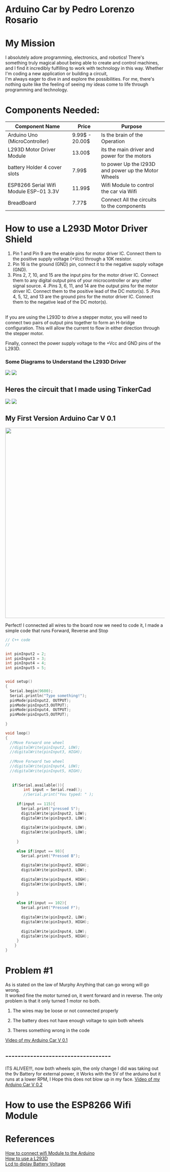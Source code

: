 
# Arduino Car by Pedro Lorenzo Rosario

# My Mission



I absolutely adore programming, electronics, and robotics! There's something truly magical about being able to create and control machines, and I find it incredibly fulfilling to work with technology in this way. Whether I'm coding a new application or building a circuit,<br> I'm always eager to dive in and explore the possibilities. For me, there's nothing quite like the feeling of seeing my ideas come to life through programming and technology.

# Components Needed:


|        Component   Name       |Price                          |Purpose               |
|----------------|-------------------------------|-----------------------------|
|Arduino Uno (MicroController)|  9.99$ - 20.00$  |Is the brain of the Operation|
|L293D Motor Driver Module    | 13.00$           |its the main driver and power for the motors|
|battery Holder 4 cover slots |7.99$			       |to power Up the l293D and power up the Motor Wheels|
|ESP8266 Serial Wifi Module ESP-01 3.3V          |11.99$	| Wifi Module to control the car via Wifi|
|BreadBoard                   |7.77$	           |	Connect All the circuits to the components |


# How to use a L293D Motor Driver Shield

1. Pin 1 and Pin 9 are the enable pins for motor driver IC. Connect them to the positive supply voltage (+Vcc) through a 10K resistor.
2. Pin 16 is the ground (GND) pin, connect it to the negative supply voltage (GND).
3. Pins 2, 7, 10, and 15 are the input pins for the motor driver IC. Connect them to any digital output pins of your microcontroller or any other signal source.
4 .Pins 3, 6, 11, and 14 are the output pins for the motor driver IC. Connect them to the positive lead of the DC motor(s).
5 .Pins 4, 5, 12, and 13 are the ground pins for the motor driver IC. Connect them to the negative lead of the DC motor(s).
<br>
If you are using the L293D to drive a stepper motor, you will need to connect two pairs of output pins together to form an H-bridge configuration. This will allow the current to flow in either direction through the stepper motor.

Finally, connect the power supply voltage to the +Vcc and GND pins of the L293D.

### Some Diagrams to Understand the L293D Driver
<img src="https://2.bp.blogspot.com/-xWf_zFTGiHg/Vg2VVGX20LI/AAAAAAAAAz8/Gve48_08Xg0/s1600/Diagram_of_L293D.jpg"/>
<img src ="https://udvabony.com/wp-content/uploads/2019/05/L293D-V1-Motor-Driver-Shield-Connections.jpg"/>

## Heres the circuit that I made using TinkerCad
<img src="https://i.ibb.co/sgD89dp/Ingenious-Stantia-Albar.jpg"/>
<img src="https://i.ibb.co/VHT7nYY/Whats-App-Image-2023-03-22-at-10-48-41-PM.jpg"/>

<h2>My First Version Arduino Car V 0.1</h2>
<img width=600px heigth=700px src="https://i.ibb.co/Lvxdsfr/Whats-App-Image-2023-03-22-at-10-45-56-PM.jpg"/>

Perfect! I connected all wires to the board now we need to code it, I made a simple code that runs Forward, Reverse and Stop

```cpp
// C++ code
//

int pinInput2 = 2;
int pinInput3 = 3;
int pinInput4 = 4;
int pinInput5 = 5;


void setup()
{
  Serial.begin(9600);
  Serial.println("Type something!");
  pinMode(pinInput2, OUTPUT);
  pinMode(pinInput3,OUTPUT);
  pinMode(pinInput4, OUTPUT);
  pinMode(pinInput5,OUTPUT);
  
}

void loop()
{
  //Move Forward one wheel
  //digitalWrite(pinInput2, LOW);
  //digitalWrite(pinInput3, HIGH);
  
  //Move Forward two wheel
  //digitalWrite(pinInput4, LOW);
  //digitalWrite(pinInput5, HIGH);
  
  
   if(Serial.available()){
        int input = Serial.read();
        //Serial.print("You typed: " );
     
     if(input == 115){
       Serial.print("pressed S");
       digitalWrite(pinInput2, LOW);
       digitalWrite(pinInput3, LOW);
                    
       digitalWrite(pinInput4, LOW);
       digitalWrite(pinInput5, LOW);
       
     }
     
     else if(input == 98){
       Serial.print("Pressed B");
       
       digitalWrite(pinInput2, HIGH);
       digitalWrite(pinInput3, LOW);
                    
       digitalWrite(pinInput4, HIGH);
       digitalWrite(pinInput5, LOW);
       
     }
     
     else if(input == 102){
       Serial.print("Pressed F");
       
       digitalWrite(pinInput2, LOW);
       digitalWrite(pinInput3, HIGH);
                    
       digitalWrite(pinInput4, LOW);
       digitalWrite(pinInput5, HIGH);
     }
    }
}

```

# Problem #1
As is stated on the law of Murphy Anything that can go wrong will go wrong. 
<br>
It worked fine the motor turned on, it went forward and in reverse. The only problem is that it only turned 1 motor no both.

1. The wires may be loose or not connected properly 
2. The battery does not have enough voltage to spin both wheels

3. Theres something wrong in the code

[Video of my Arduino Car V 0.1](https://youtube.com/shorts/DFwtnSy7x_s?feature=share)

## ----------------------------------
ITS ALIVEE!!!, now both wheels spin, the only change I did was taking out the 9v Battery for external power,
it Works with the 5V of the arduino but it runs at a lower RPM, I Hope this does not blow up in my face.
[Video of my Arduino Car V 0.2](https://youtube.com/shorts/fG3_x3Uz1w8?feature=share)

# How to use the ESP8266 Wifi Module



# References


[How to connect wifi Module to the Arduino](https://www.deviceplus.com/arduino/how-to-connect-your-arduino-to-wi-fi/#:~:text=To%20hook%20everything%20up%2C%20connect%20these%20wires%3A%201,the%20ESP8266%20to%20GND%20on%20the%20Arduino%20Uno.)
<br>
[How to use a L293D](https://lastminuteengineers.com/l293d-dc-motor-arduino-tutorial/)
<br>
[Lcd to diplay Battery Voltage](https://www.instructables.com/Displaying-Battery-Life-on-a-Liquid-Crystal-Displa/)
